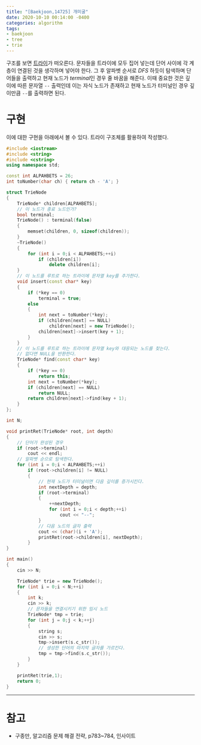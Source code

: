 ```yaml
---
title: "[Baekjoon,14725] 개미굴"
date: 2020-10-10 00:14:00 -0400
categories: algorithm 
tags:
- baekjoon 
- tree
- trie
---
```


구조를 보면 [트라이](https://www.crocus.co.kr/1053)가 떠오른다. 
문자들을 트라이에 모두 집어 넣는데 단어 사이에 각 계층이 연결된 것을 생각하며 넣어야 한다. 
그 후 알파벳 순서로 $DFS$ 하듯이 탐색하며 단어들을 출력하고 현재 노드가 $terminal$인 경우 줄 바꿈을 해준다. 
이때 중요한 것은 깊이에 따른 문자열 `--` 출력인데 이는 자식 노드가 존재하고 현재 노드가 터미널인 경우 깊이만큼 `--`를 출력하면 된다. 

# 구현 
이에 대한 구현을 아래에서 볼 수 있다. 트라이 구조체를 활용하여 작성했다.
```cpp
#include <iostream>
#include <string>
#include <cstring>
using namespace std;

const int ALPAHBETS = 26;
int toNumber(char ch) { return ch - 'A'; }

struct TrieNode
{
	TrieNode* children[ALPAHBETS];
	// 이 노드가 종료 노드인가?
	bool terminal;
	TrieNode() : terminal(false)
	{
		memset(children, 0, sizeof(children));
	}
	~TrieNode()
	{
		for (int i = 0;i < ALPAHBETS;++i)
			if (children[i])
				delete children[i];
	}
	// 이 노드를 루트로 하는 트라이에 문자열 key를 추가한다.
	void insert(const char* key)
	{
		if (*key == 0)
			terminal = true;
		else
		{
			int next = toNumber(*key);
			if (children[next] == NULL)
				children[next] = new TrieNode();
			children[next]->insert(key + 1);
		}
	}
	// 이 노드를 루트로 하는 트라이에 문자열 key와 대응되는 노드를 찾는다.
	// 없다면 NULL을 반환한다.
	TrieNode* find(const char* key)
	{
		if (*key == 0)
			return this;
		int next = toNumber(*key);
		if (children[next] == NULL)
			return NULL;
		return children[next]->find(key + 1);
	}
};

int N;

void printRet(TrieNode* root, int depth)
{
	// 단어가 완성된 경우
	if (root->terminal)
		cout << endl;
	// 알파벳 순으로 탐색한다. 
	for (int i = 0;i < ALPAHBETS;++i)
		if (root->children[i] != NULL)
		{
			// 현재 노드가 터미널이면 다음 깊이를 증가시킨다. 
			int nextDepth = depth;
			if (root->terminal)
			{
				++nextDepth;
				for (int i = 0;i < depth;++i)
					cout << "--";
			}
			// 다음 노드의 글자 출력 
			cout << (char)(i + 'A');
			printRet(root->children[i], nextDepth);
		}
}

int main()
{
	cin >> N;

	TrieNode* trie = new TrieNode();
	for (int i = 0;i < N;++i)
	{
		int k;
		cin >> k;
		// 문자들을 연결시키기 위한 임시 노드
		TrieNode* tmp = trie;
		for (int j = 0;j < k;++j)
		{
			string s;
			cin >> s;
			tmp->insert(s.c_str());
			// 생성한 단어의 마지막 글자를 가르킨다. 
			tmp = tmp->find(s.c_str());
		}
	}

	printRet(trie,1);
	return 0;
}
```

---

# 참고 
- 구종만, 알고리즘 문제 해결 전략, p783~784, 인사이트
